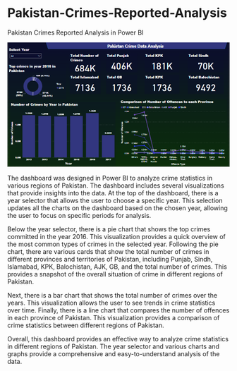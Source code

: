 # Pakistan-Crimes-Reported-Analysis
Pakistan Crimes Reported Analysis in Power BI

<img src="https://github.com/AliNaqvi110/Pakistan-Crimes-Reported-Analysis/blob/main/Pakistan_crime_dataAnalysis.PNG">

<p>The dashboard was designed in Power BI to analyze crime statistics in various regions of Pakistan. The dashboard includes several visualizations that provide insights into the data. At the top of the dashboard, there is a year selector that allows the user to choose a specific year. This selection updates all the charts on the dashboard based on the chosen year, allowing the user to focus on specific periods for analysis.</p>

<p>Below the year selector, there is a pie chart that shows the top crimes committed in the year 2016. This visualization provides a quick overview of the most common types of crimes in the selected year. Following the pie chart, there are various cards that show the total number of crimes in different provinces and territories of Pakistan, including Punjab, Sindh, Islamabad, KPK, Balochistan, AJK, GB, and the total number of crimes. This provides a snapshot of the overall situation of crime in different regions of Pakistan. </p>
<p> Next, there is a bar chart that shows the total number of crimes over the years. This visualization allows the user to see trends in crime statistics over time.
Finally, there is a line chart that compares the number of offences in each province of Pakistan. This visualization provides a comparison of crime statistics between different regions of Pakistan.</p>

<p>Overall, this dashboard provides an effective way to analyze crime statistics in different regions of Pakistan. The year selector and various charts and graphs provide a comprehensive and easy-to-understand analysis of the data.</p>
